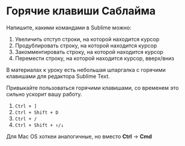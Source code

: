 # Горячие клавиши Саблайма 

Напишите, какими командами в Sublime можно:

1. Увеличить отступ строки, на которой находится курсор
2. Продублировать строку, на которой находится курсор
3. Закомментировать строку, на которой находится курсор
4. Перемести строку, на которой находится курсор, вверх/вниз

<div class="rubyrush-task-hint">

В материалах к уроку есть небольшая шпаргалка с горячими клавишами для редактора Sublime Text.

</div>


<div class="rubyrush-task-answer">

Привыкайте пользоваться горячими клавишами, со временем это сильно ускорит вашу работу.

1. `Ctrl + ]`
2. `Ctrl + Shift + D`
3. `Ctrl + /`
4. `Ctrl + Shift + ↑/↓`

Для Mac OS хоткеи аналогичные, но вместо **Ctrl** -> **Cmd**

<ul></ul>


</div>
